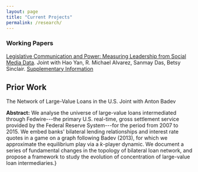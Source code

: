 ```yaml
---
layout: page
title: "Current Projects"
permalink: /research/
---
```





### Working Papers

[Legislative Communication and Power: Measuring Leadership
from Social Media Data](https://www.dropbox.com/s/h2d2llfx4q2ap5g/Legislative_Tweets.pdf?dl=0). 
Joint with Hao Yan, R. Michael Alvarez, Sanmay Das, Betsy Sinclair. [Supplementary Information](https://www.dropbox.com/s/q5xlmojq2sugsvv/Legislative_Tweets_SI.pdf?dl=0)

## Prior Work

The Network of Large-Value Loans in the U.S. Joint with Anton Badev 
                     
<b>Abstract:</b> We analyse the universe of large-value loans intermediated through Fedwire---the primary U.S. real-time, 
gross settlement service provided by the Federal Reserve System---for the period from 2007 to 2015. 
We embed banks' bilateral lending relationships and interest rate quotes in a game on a graph following Badev (2013), 
for which we approximate the equilibrium play via a $k$-player dynamic. We document a series of fundamental changes in the topology of bilateral loan network,
and propose a framework to study the evolution of concentration of large-value loan intermediaries.}